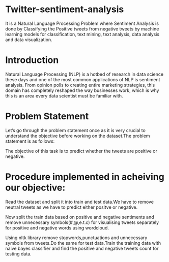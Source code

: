 # Twitter-sentiment-analysis
It is a Natural Language Processing Problem where Sentiment Analysis is done by Classifying the Positive tweets from negative tweets by machine learning models for classification, text mining, text analysis, data analysis and data visualization.
# Introduction
Natural Language Processing (NLP) is a hotbed of research in data science these days and one of the most common applications of NLP is sentiment analysis. From opinion polls to creating entire marketing strategies, this domain has completely reshaped the way businesses work, which is why this is an area every data scientist must be familiar with.
# Problem Statement
Let’s go through the problem statement once as it is very crucial to understand the objective before working on the dataset.The problem statement is as follows:

The objective of this task is to predict whether the tweets are positive or negative.
# Procedure implemented in acheiving our objective:
Read the dataset and split it into train and test data.We have to remove neutral tweets as we have to predict either positve or negative.

Now split the train data based on positive and negative sentiments and remove unnecessary symbols(#,@,e.t.c) for visualising tweets separately for positive and negative words using wordcloud.

Using nltk library remove stopwords,punctuations and unnecessary symbols from tweets.Do the same for test data.Train the training data with naive bayes classifier and find the positive and negative tweets count for testing data.

